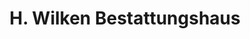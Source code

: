 ---
title: "H. Wilken Bestattungshaus"
url: /rostock/h-wilken-bestattungshaus/
shop: Bestattungen
---
